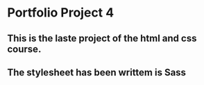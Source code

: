 # Portfolio Project 4
## This is the laste project of the html and css course.
## The stylesheet has been writtem is Sass
